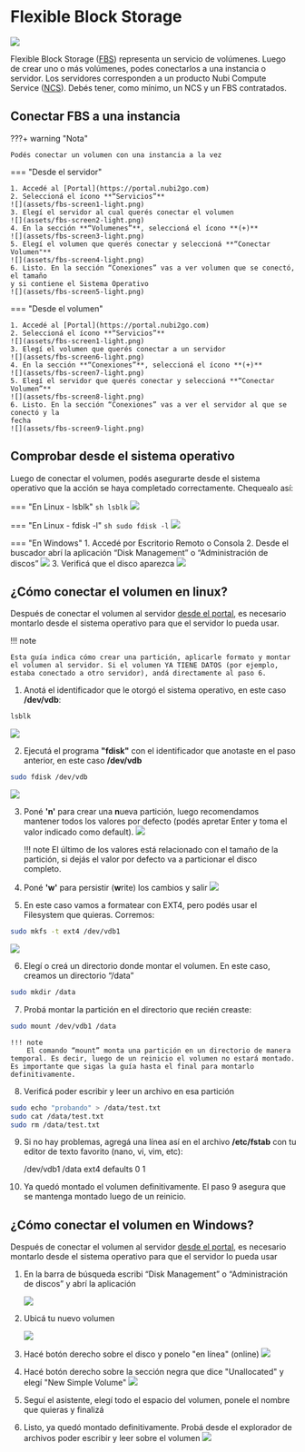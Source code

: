# Flexible Block Storage
![](https://www.nubi2go.com/static/158cc744759df54cd864611bad92b7b5/8aba8/flexible-block_storage_icon.webp)

Flexible Block Storage ([FBS](https://nubi2go.com/services/flexible_block_storage)) representa un servicio de volúmenes. Luego de crear uno o más volúmenes, podes conectarlos a una instancia o servidor. Los servidores corresponden a un producto Nubi Compute Service ([NCS](https://nubi2go.com/services/nubi_compute_service)). 
Debés tener, como mínimo, un NCS y un FBS contratados.

## Conectar FBS a una instancia

???+ warning "Nota"

	Podés conectar un volumen con una instancia a la vez


=== "Desde el servidor"

	1. Accedé al [Portal](https://portal.nubi2go.com)
	2. Seleccioná el ícono **“Servicios”**
	![](assets/fbs-screen1-light.png)
	3. Elegí el servidor al cual querés conectar el volumen
	![](assets/fbs-screen2-light.png)
	4. En la sección **“Volumenes”**, seleccioná el ícono **(+)**
	![](assets/fbs-screen3-light.png)
	5. Elegí el volumen que querés conectar y seleccioná **“Conectar Volumen"**
	![](assets/fbs-screen4-light.png)
	6. Listo. En la sección “Conexiones” vas a ver volumen que se conectó, el tamaño   
	y si contiene el Sistema Operativo
	![](assets/fbs-screen5-light.png)

=== "Desde el volumen"

	1. Accedé al [Portal](https://portal.nubi2go.com)
	2. Seleccioná el ícono **“Servicios”**
	![](assets/fbs-screen1-light.png)
	3. Elegí el volumen que querés conectar a un servidor
	![](assets/fbs-screen6-light.png)
	4. En la sección **“Conexiones”**, seleccioná el ícono **(+)**
	![](assets/fbs-screen7-light.png)
	5. Elegí el servidor que querés conectar y seleccioná **“Conectar Volumen”**
	![](assets/fbs-screen8-light.png)
	6. Listo. En la sección “Conexiones” vas a ver el servidor al que se conectó y la   
	fecha
	![](assets/fbs-screen9-light.png)

## Comprobar desde el sistema operativo
Luego de conectar el volumen, podés asegurarte desde el sistema operativo que la acción se haya completado correctamente. Chequealo así:

=== "En Linux - lsblk"
	``` sh
	lsblk
	```
	![](assets/fbs-screen10.png)

=== "En Linux - fdisk -l"
	``` sh
	sudo fdisk -l
	```
	![](assets/fbs-screen11.png)

=== "En Windows"
	1. Accedé por Escritorio Remoto o Consola
	2. Desde el buscador abrí la aplicación “Disk Management” o 
	“Administración de discos”
	![](assets/fbs-screen12.png)
	3. Verificá que el disco aparezca
	![](assets/fbs-screen13.png)

        
## ¿Cómo conectar el volumen en linux?
Después de conectar el volumen al servidor [desde el portal](#conectar-fbs-a-una-instancia), es necesario montarlo desde el sistema operativo para que el servidor lo pueda usar.

!!! note

	Esta guía indica cómo crear una partición, aplicarle formato y montar el volumen al servidor. Si el volumen YA TIENE DATOS (por ejemplo, estaba conectado a otro servidor), andá directamente al paso 6.


1. Anotá el identificador que le otorgó el sistema operativo, en este caso **/dev/vdb**:
```sh
lsblk
```
![](assets/fbs-screen10.png)


2. Ejecutá el programa **"fdisk"** con el identificador que anotaste en el paso anterior, en este caso **/dev/vdb**
```sh
sudo fdisk /dev/vdb
```
![](assets/fbs-screen14.png)

3. Poné **'n'** para crear una **n**ueva partición, luego recomendamos mantener todos los valores por defecto (podés apretar Enter y toma el valor indicado como default).
![](assets/fbs-screen15.png)

    !!! note
	    El último de los valores está relacionado con el tamaño de la partición, si dejás el valor por defecto va a particionar el disco completo.

4. Poné **'w'** para persistir (**w**rite) los cambios y salir
![](assets/fbs-screen16.png)

5. En este caso vamos a formatear con EXT4, pero podés usar el Filesystem que quieras. Corremos:
```sh
sudo mkfs -t ext4 /dev/vdb1
```
![](assets/fbs-screen17.png)

6. Elegí o creá un directorio donde montar el volumen. En este caso, creamos un directorio “/data”
```sh
sudo mkdir /data
```

7. Probá montar la partición en el directorio que recién creaste:
```sh
sudo mount /dev/vdb1 /data
```

    !!! note
	    El comando “mount” monta una partición en un directorio de manera temporal. Es decir, luego de un reinicio el volumen no estará montado. Es importante que sigas la guía hasta el final para montarlo definitivamente. 

8. Verificá poder escribir y leer un archivo en esa partición
```sh
sudo echo "probando" > /data/test.txt
sudo cat /data/test.txt
sudo rm /data/test.txt
```

9. Si no hay problemas, agregá una línea así en el archivo **/etc/fstab** con tu editor de texto favorito (nano, vi, vim, etc):

    /dev/vdb1      /data            ext4      defaults    0     1


10. Ya quedó montado el volumen definitivamente. El paso 9 asegura que se mantenga montado luego de un reinicio. 

## ¿Cómo conectar el volumen en Windows?
Después de conectar el volumen al servidor [desde el portal](#conectar-fbs-a-una-instancia), es necesario montarlo desde el sistema operativo para que el servidor lo pueda usar

1. En la barra de búsqueda escribi “Disk Management” o “Administración de discos” y abrí la aplicación

    ![](assets/fbs-screen12.png)

2. Ubicá tu nuevo volumen

    ![](assets/fbs-screen13.png)

3. Hacé botón derecho sobre el disco y ponelo "en línea" (online)
    ![](assets/fbs-screen18.png)

4. Hacé botón derecho sobre la sección negra que dice "Unallocated" y elegí "New Simple Volume"
    ![](assets/fbs-screen19.png)

5. Seguí el asistente, elegí todo el espacio del volumen, ponele el nombre que quieras y finalizá

6. Listo, ya quedó montado definitivamente. Probá desde el explorador de archivos poder escribir y leer sobre el volumen
    ![](assets/fbs-screen20.png)

